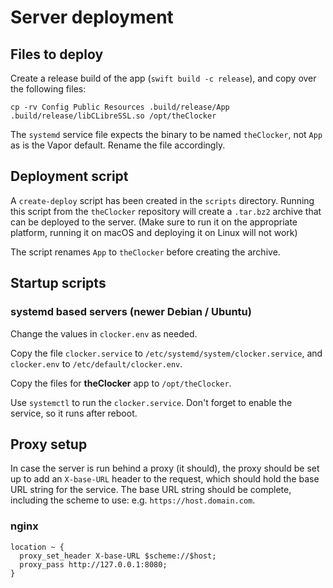 # Server deployment

## Files to deploy

Create a release build of the app (`swift build -c release`), and copy over the following files:

```shell
cp -rv Config Public Resources .build/release/App .build/release/libCLibreSSL.so /opt/theClocker
```

The `systemd` service file expects the binary to be named `theClocker`, not `App` as is the Vapor default. Rename the file accordingly. 

## Deployment script

A `create-deploy` script has been created in the `scripts` directory. Running this script from the `theClocker` repository will create a `.tar.bz2` archive that can be deployed to the server. (Make sure to run it on the appropriate platform, running it on macOS and deploying it on Linux will not work)

The script renames `App` to `theClocker` before creating the archive.

## Startup scripts

### systemd based servers (newer Debian / Ubuntu)

Change the values in `clocker.env` as needed.

Copy the file `clocker.service` to `/etc/systemd/system/clocker.service`, and `clocker.env` to `/etc/default/clocker.env`.

Copy the files for **theClocker** app to `/opt/theClocker`.

Use `systemctl` to run the `clocker.service`. Don't forget to enable the service, so it runs after reboot.

## Proxy setup

In case the server is run behind a proxy (it should), the proxy should be set up to add an `X-base-URL` header to the request, which should hold the base URL string for the service. The base URL string should be complete, including the scheme to use: e.g. `https://host.domain.com`.

### nginx

```nginx
location ~ {
  proxy_set_header X-base-URL $scheme://$host;
  proxy_pass http://127.0.0.1:8080;
}
```

